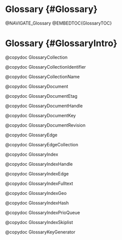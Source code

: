 Glossary {#Glossary}
====================

@NAVIGATE_Glossary
@EMBEDTOC{GlossaryTOC}

Glossary {#GlossaryIntro}
=========================

@copydoc GlossaryCollection

@copydoc GlossaryCollectionIdentifier

@copydoc GlossaryCollectionName

@copydoc GlossaryDocument

@copydoc GlossaryDocumentEtag

@copydoc GlossaryDocumentHandle

@copydoc GlossaryDocumentKey

@copydoc GlossaryDocumentRevision

@copydoc GlossaryEdge

@copydoc GlossaryEdgeCollection

@copydoc GlossaryIndex

@copydoc GlossaryIndexHandle

@copydoc GlossaryIndexEdge

@copydoc GlossaryIndexFulltext

@copydoc GlossaryIndexGeo

@copydoc GlossaryIndexHash

@copydoc GlossaryIndexPrioQueue

@copydoc GlossaryIndexSkiplist

@copydoc GlossaryKeyGenerator
